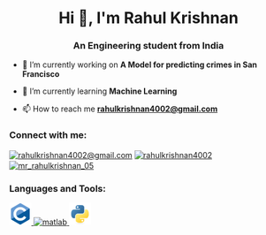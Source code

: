 <h1 align="center">Hi 👋, I'm Rahul Krishnan</h1>
<h3 align="center">An Engineering student from India</h3>

- 🔭 I’m currently working on **A Model for predicting crimes in San Francisco**

- 🌱 I’m currently learning **Machine Learning**

- 📫 How to reach me **rahulkrishnan4002@gmail.com**

<h3 align="left">Connect with me:</h3>
<p align="left">
<a href="https://linkedin.com/in/rahulkrishnan4002@gmail.com" target="blank"><img align="center" src="https://raw.githubusercontent.com/rahuldkjain/github-profile-readme-generator/master/src/images/icons/Social/linked-in-alt.svg" alt="rahulkrishnan4002@gmail.com" height="30" width="40" /></a>
<a href="https://kaggle.com/rahulkrishnan4002" target="blank"><img align="center" src="https://raw.githubusercontent.com/rahuldkjain/github-profile-readme-generator/master/src/images/icons/Social/kaggle.svg" alt="rahulkrishnan4002" height="30" width="40" /></a>
<a href="https://instagram.com/mr_rahulkrishnan_05" target="blank"><img align="center" src="https://raw.githubusercontent.com/rahuldkjain/github-profile-readme-generator/master/src/images/icons/Social/instagram.svg" alt="mr_rahulkrishnan_05" height="30" width="40" /></a>
</p>

<h3 align="left">Languages and Tools:</h3>
<p align="left"> <a href="https://www.cprogramming.com/" target="_blank" rel="noreferrer"> <img src="https://raw.githubusercontent.com/devicons/devicon/master/icons/c/c-original.svg" alt="c" width="40" height="40"/> </a> <a href="https://www.mathworks.com/" target="_blank" rel="noreferrer"> <img src="https://upload.wikimedia.org/wikipedia/commons/2/21/Matlab_Logo.png" alt="matlab" width="40" height="40"/> </a> <a href="https://www.python.org" target="_blank" rel="noreferrer"> <img src="https://raw.githubusercontent.com/devicons/devicon/master/icons/python/python-original.svg" alt="python" width="40" height="40"/> </a> </p>
